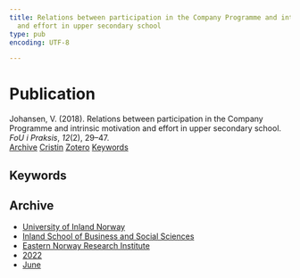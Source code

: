 ```yaml
---
title: Relations between participation in the Company Programme and intrinsic motivation
  and effort in upper secondary school
type: pub
encoding: UTF-8

---
```

<h1>Publication</h1>
<article id="csl-bib-container-DQ96ESF6" class="csl-bib-container">
  <div class="csl-bib-body"> <div class="csl-entry">Johansen, V. (2018). Relations between participation in the Company Programme and intrinsic motivation and effort in upper secondary school. <i>FoU i Praksis</i>, <i>12</i>(2), 29–47.</div> </div>
  <div class="csl-bib-buttons">
    <a href="#taxonomy-article-DQ96ESF6" alt="archive" class="csl-bib-button">Archive</a>
    <a href="https://app.cristin.no/results/show.jsf?id=2036354" alt="Cristin" class="csl-bib-button">Cristin</a>
    <a href="http://zotero.org/groups/5881554/items/DQ96ESF6" alt="Zotero" class="csl-bib-button">Zotero</a>
    <a href="#keywords-article-DQ96ESF6" alt="keywords" class="csl-bib-button">Keywords</a>
  </div>
  <div id="csl-bib-meta-container-DQ96ESF6"></div>
</article>
<div id="csl-bib-meta-DQ96ESF6" class="csl-bib-meta">
  <article id="keywords-article-DQ96ESF6" class="keywords-article">
    <h1>Keywords</h1>
    
  </article>
  <article id="taxonomy-article-DQ96ESF6" class="taxonomy-article">
    <h1>Archive</h1>
    <ul>
      <li>
        <a href="/en/archive/?key=3DCRN523">University of Inland Norway</a>
      </li>
      <li>
        <a href="/en/archive/?key=DU8Q9LN9">Inland School of Business and Social Sciences</a>
      </li>
      <li>
        <a href="/en/archive/?key=IRYXBU4S">Eastern Norway Research Institute</a>
      </li>
      <li>
        <a href="/en/archive/?key=8V38ZFZN">2022</a>
      </li>
      <li>
        <a href="/en/archive/?key=HR5R4PPU">June</a>
      </li>
    </ul>
  </article>
</div>

